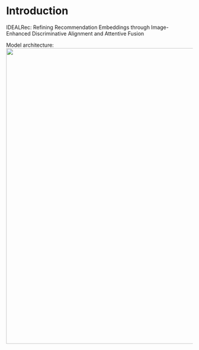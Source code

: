 # Introduction
IDEALRec: Refining Recommendation Embeddings through Image-Enhanced Discriminative Alignment and Attentive Fusion


Model architecture:
<img src="./img/framework.png" width="800">
